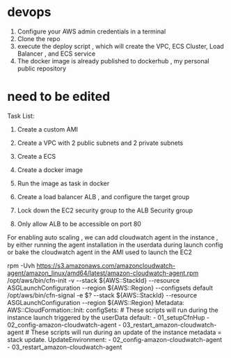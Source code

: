# devops

1. Configure your AWS admin credentials in a terminal
2. Clone the repo
3. execute the deploy script , which will create the VPC, ECS Cluster, Load Balancer , and ECS service
4. The docker image is already published to dockerhub , my personal public repository



# need to be edited
Task List:

1. Create a custom AMI

2. Create a VPC with 2 public subnets and 2 private subnets

3. Create a ECS 

4. Create a docker image

5. Run the image as task in docker

6. Create a load balancer ALB , and configure the target group

7. Lock down the EC2 security group to the ALB Security group

8. Only allow ALB to be accessible on port 80


For enabling auto scaling , we can add cloudwatch agent in the instance , by either running the agent installation in the userdata during launch config or bake the cloudwatch agent in the AMI used to launch the EC2

 rpm -Uvh https://s3.amazonaws.com/amazoncloudwatch-agent/amazon_linux/amd64/latest/amazon-cloudwatch-agent.rpm
 /opt/aws/bin/cfn-init -v --stack ${AWS::StackId} --resource ASGLaunchConfiguration --region ${AWS::Region} --configsets default
 /opt/aws/bin/cfn-signal -e $? --stack ${AWS::StackId} --resource ASGLaunchConfiguration --region ${AWS::Region}
Metadata:
    AWS::CloudFormation::Init:
      configSets:
        # These scripts will run during the instance launch triggered by the userData
        default:
          - 01_setupCfnHup
          - 02_config-amazon-cloudwatch-agent
          - 03_restart_amazon-cloudwatch-agent
        # These scripts will run during an update of the instance metadata = stack update.
        UpdateEnvironment:
          - 02_config-amazon-cloudwatch-agent
          - 03_restart_amazon-cloudwatch-agent
